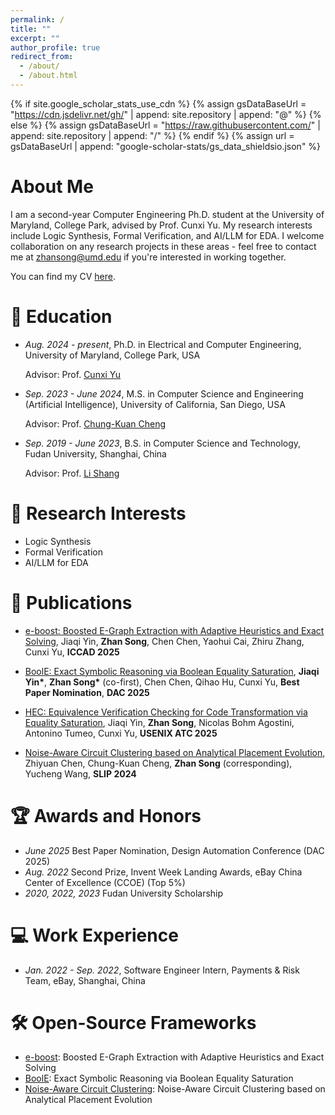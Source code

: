 ```yaml
---
permalink: /
title: ""
excerpt: ""
author_profile: true
redirect_from: 
  - /about/
  - /about.html
---
```


{% if site.google_scholar_stats_use_cdn %}
{% assign gsDataBaseUrl = "https://cdn.jsdelivr.net/gh/" | append: site.repository | append: "@" %}
{% else %}
{% assign gsDataBaseUrl = "https://raw.githubusercontent.com/" | append: site.repository | append: "/" %}
{% endif %}
{% assign url = gsDataBaseUrl | append: "google-scholar-stats/gs_data_shieldsio.json" %}

<span class='anchor' id='about-me'></span>

# About Me

I am a second-year Computer Engineering Ph.D. student at the University of Maryland, College Park, advised by Prof. Cunxi Yu. My research interests include Logic Synthesis, Formal Verification, and AI/LLM for EDA. I welcome collaboration on any research projects in these areas - feel free to contact me at zhansong@umd.edu if you're interested in working together.

You can find my CV [here](/files/cv.pdf).

<span class='anchor' id='education'></span>

# 📖 Education
- *Aug. 2024 - present*, Ph.D. in Electrical and Computer Engineering, University of Maryland, College Park, USA
 
  Advisor: Prof. [Cunxi Yu](https://ycunxi.github.io/cunxiyu/)

- *Sep. 2023 - June 2024*, M.S. in Computer Science and Engineering (Artificial Intelligence), University of California, San Diego, USA

  Advisor: Prof. [Chung-Kuan Cheng](https://cseweb.ucsd.edu/~kuan/)

- *Sep. 2019 - June 2023*, B.S. in Computer Science and Technology, Fudan University, Shanghai, China

  Advisor: Prof. [Li Shang](https://cscw.fudan.edu.cn/lishang/list.htm)

<span class='anchor' id='research-interests'></span>

# 🔬 Research Interests
- Logic Synthesis
- Formal Verification
- AI/LLM for EDA

<span class='anchor' id='publications'></span>

# 📝 Publications

- [e-boost: Boosted E-Graph Extraction with Adaptive Heuristics and Exact Solving](https://arxiv.org/pdf/2508.13020), Jiaqi Yin, **Zhan Song**, Chen Chen, Yaohui Cai, Zhiru Zhang, Cunxi Yu, **ICCAD 2025**


- [BoolE: Exact Symbolic Reasoning via Boolean Equality Saturation](https://arxiv.org/pdf/2504.05577), **Jiaqi Yin\***, **Zhan Song\*** (co-first), Chen Chen, Qihao Hu, Cunxi Yu, **Best Paper Nomination**, **DAC 2025**


- [HEC: Equivalence Verification Checking for Code Transformation via Equality Saturation](https://arxiv.org/pdf/2506.02290), Jiaqi Yin, **Zhan Song**, Nicolas Bohm Agostini, Antonino Tumeo, Cunxi Yu, **USENIX ATC 2025**

- [Noise-Aware Circuit Clustering based on Analytical Placement Evolution](https://dl.acm.org/doi/pdf/10.1145/3708358.3709348), Zhiyuan Chen, Chung-Kuan Cheng, **Zhan Song** (corresponding), Yucheng Wang, **SLIP 2024**

<span class='anchor' id='awards-and-honors'></span>

# 🏆 Awards and Honors
- *June 2025* Best Paper Nomination, Design Automation Conference (DAC 2025)
- *Aug. 2022* Second Prize, Invent Week Landing Awards, eBay China Center of Excellence (CCOE) (Top 5%)
- *2020, 2022, 2023* Fudan University Scholarship

<span class='anchor' id='work-experience'></span>

# 💻 Work Experience
- *Jan. 2022 - Sep. 2022*, Software Engineer Intern, Payments & Risk Team, eBay, Shanghai, China

<span class='anchor' id='open-source-frameworks'></span>

# 🛠️ Open-Source Frameworks
- [e-boost](https://github.com/Yu-Maryland/e-boost): Boosted E-Graph Extraction with Adaptive Heuristics and Exact Solving
- [BoolE](https://github.com/Yu-Maryland/BoolE): Exact Symbolic Reasoning via Boolean Equality Saturation
- [Noise-Aware Circuit Clustering](https://github.com/Hikipeko/noise-aware-circuit-clustering): Noise-Aware Circuit Clustering based on Analytical Placement Evolution

